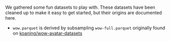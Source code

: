 We gathered some fun datasets to play with. These datasets have been cleaned up
to make it easy to get started, but their origins are documented here. 

- `wow.parquet` is derived by subsampling `wow-full.parquet` originally found on [koaning/wow-avatar-datasets](https://github.com/koaning/wow-avatar-datasets/raw/main/wow-full.parquet)